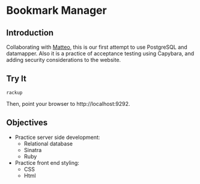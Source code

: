 # Bookmark Manager

## Introduction

Collaborating with [Matteo], this is our first attempt to use PostgreSQL and datamapper. Also it is a practice of acceptance testing using Capybara, and adding security considerations to the website.

[Matteo]: https://github.com/matteomanzo

## Try It

```
rackup
```

Then, point your browser to http://localhost:9292.

## Objectives

* Practice server side development:
  * Relational database
  * Sinatra
  * Ruby
* Practice front end styling:
  * CSS
  * Html
